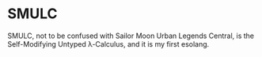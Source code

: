 SMULC
=====

SMULC, not to be confused with Sailor Moon Urban Legends Central, is
the Self-Modifying Untyped λ-Calculus, and it is my first esolang.
